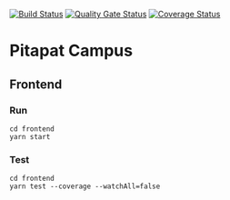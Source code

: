[![Build Status](https://app.travis-ci.com/swsnu/swppfall2022-team3.svg?branch=main)](https://app.travis-ci.com/swsnu/swppfall2022-team3)
[![Quality Gate Status](https://sonarcloud.io/api/project_badges/measure?project=swsnu_swppfall2022-team3&metric=alert_status)](https://sonarcloud.io/dashboard?id=swsnu_swppfall2022-team3)
[![Coverage Status](https://coveralls.io/repos/github/swsnu/swppfall2022-team3/badge.svg?branch=main&kill_cache=1)](https://coveralls.io/github/swsnu/swppfall2022-team3?branch=main)

# Pitapat Campus

## Frontend

### Run

```shell
cd frontend
yarn start
```

### Test

```shell
cd frontend
yarn test --coverage --watchAll=false
```

